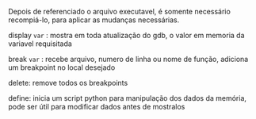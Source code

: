 Depois de referenciado o arquivo executavel, é somente necessário recompiá-lo, para aplicar as mudanças necessárias.

display `var` :
	mostra em toda atualização do gdb, o valor em memoria da variavel requisitada

break `var` :
	recebe arquivo, numero de linha ou nome de função, adiciona um breakpoint no local desejado

delete:
	remove todos os breakpoints

define:
	inicia um script python para manipulação dos dados da memória, pode ser útil para modificar dados antes de mostralos